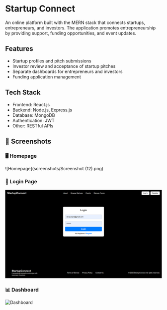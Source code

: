 # Startup Connect

An online platform built with the MERN stack that connects startups, entrepreneurs, and investors. The application promotes entrepreneurship by providing support, funding opportunities, and event updates.

## Features

- Startup profiles and pitch submissions
- Investor review and acceptance of startup pitches
- Separate dashboards for entrepreneurs and investors
- Funding application management

## Tech Stack

- Frontend: React.js
- Backend: Node.js, Express.js
- Database: MongoDB
- Authentication: JWT
- Other: RESTful APIs

## 📸 Screenshots

### 🖥️ Homepage
![Homepage](screenshots/Screenshot (12).png)

### 🔐 Login Page
![Login](screenshots/login.png)

### 📊 Dashboard
![Dashboard](screenshots/dashboard.png)
